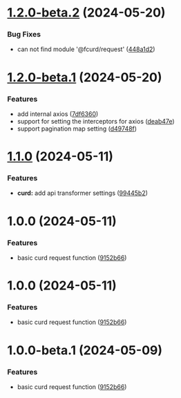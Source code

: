 # [1.2.0-beta.2](https://github.com/fcurd/request/compare/v1.2.0-beta.1...v1.2.0-beta.2) (2024-05-20)


### Bug Fixes

* can not find module '@fcurd/request' ([448a1d2](https://github.com/fcurd/request/commit/448a1d28b65d13e7fe775a4d27060d06aee12ec3))

# [1.2.0-beta.1](https://github.com/fcurd/request/compare/v1.1.0...v1.2.0-beta.1) (2024-05-20)


### Features

* add internal axios ([7df6360](https://github.com/fcurd/request/commit/7df63600c092274f271f2ad43f12e26fdaf6a295))
* support for setting the interceptors for axios ([deab47e](https://github.com/fcurd/request/commit/deab47e483c91e70323d2b2464b8f551af0771a2))
* support pagination map setting ([d49748f](https://github.com/fcurd/request/commit/d49748f7f61ec76371d3de011115e8844c4b3fdf))

# [1.1.0](https://github.com/fcurd/request/compare/v1.0.0...v1.1.0) (2024-05-11)


### Features

* **curd:** add api transformer settings ([99445b2](https://github.com/fcurd/request/commit/99445b2338f28198a9c122eb7b51103a03de06fb))

# 1.0.0 (2024-05-11)


### Features

* basic curd request function ([9152b66](https://github.com/fcurd/request/commit/9152b66a83344e77302132cdd09f16640e89b73b))

# 1.0.0 (2024-05-11)


### Features

* basic curd request function ([9152b66](https://github.com/fcurd/request/commit/9152b66a83344e77302132cdd09f16640e89b73b))

# 1.0.0-beta.1 (2024-05-09)


### Features

* basic curd request function ([9152b66](https://github.com/fcurd/request/commit/9152b66a83344e77302132cdd09f16640e89b73b))
